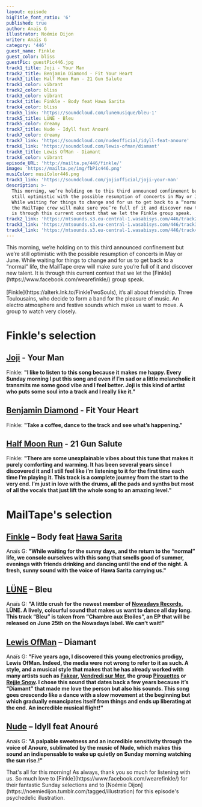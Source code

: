 ```yaml
---
layout: episode
bigTitle_font_ratio: '6'
published: true
author: Anaïs G
illustrator: Noémie Dijon
writer: Anaïs G
category: '446'
guest_name: Finkle
guest_color: bliss
guestPic: guestPic446.jpg
track1_title: Joji - Your Man
track2_title: Benjamin Diamond - Fit Your Heart
track3_title: Half Moon Run - 21 Gun Salute
track1_color: vibrant
track2_color: bliss
track3_color: vibrant
track4_title: Finkle - Body feat Hawa Sarita
track4_color: bliss
track5_link: 'https://soundcloud.com/lunemusique/bleu-1'
track5_title: LÜNE - Bleu
track5_color: dreamy
track7_title: Nude - Idyll feat Anouré
track7_color: dreamy
track7_link: 'https://soundcloud.com/nudeofficial/idyll-feat-anoure'
track6_link: 'https://soundcloud.com/lewis-ofman/diamant'
track6_title: Lewis OfMan - Diamant
track6_color: vibrant
episode_URL: 'http://mailta.pe/446/finkle/'
image: 'https://mailta.pe/img/fbPic446.png'
musiColor: musiColor446.png
track1_link: 'https://soundcloud.com/jojiofficial/joji-your-man'
description: >-
  This morning, we’re holding on to this third announced confinement but we’re
  still optimistic with the possible resumption of concerts in May or June.
  While waiting for things to change and for us to get back to a “normal” life,
  the MailTape crew will make sure you’re full of it and discover new talent. It
  is through this current context that we let the Finkle group speak.
track2_link: 'https://mtsounds.s3.eu-central-1.wasabisys.com/446/track2.mp3'
track3_link: 'https://mtsounds.s3.eu-central-1.wasabisys.com/446/track3.mp3'
track4_link: 'https://mtsounds.s3.eu-central-1.wasabisys.com/446/track4.mp3'
---
```


<p id="introduction">This morning, we’re holding on to this third announced confinement but we’re still optimistic with the possible resumption of concerts in May or June. While waiting for things to change and for us to get back to a “normal” life, the MailTape crew will make sure you’re full of it and discover new talent. It is through this current context that we let the [Finkle](https://www.facebook.com/wearefinkle/) group speak.
<br><br>
[Finkle](https://alterk.lnk.to/FinkleTwoSouls), it’s all about friendship. Three Toulousains, who decide to form a band for the pleasure of music. An electro atmosphere and festive sounds which make us want to move. A group to watch very closely.
</p>

# Finkle's selection

## [Joji](https://soundcloud.com/jojiofficial) - Your Man 
Finkle: **"**I like to listen to this song because it makes me happy. Every Sunday morning I put this song and even if I’m sad or a little melancholic it transmits me some good vibe and I feel better. Joji is this kind of artist who puts some soul into a track and I really like it.**"**

## [Benjamin Diamond](https://soundcloud.com/benjamin-diamond) - Fit Your Heart 
Finkle: **"**Take a coffee, dance to the track and see what’s happening.**"**

## [Half Moon Run](https://soundcloud.com/halfmoonrun) - 21 Gun Salute
Finkle: **"**There are some unexplainable vibes about this tune that makes it purely comforting and warming. It has been several years since I discovered it and I still feel like i’m listening to it for the first time each time I’m playing it. This track is a complete journey from the start to the very end. I’m just in love with the drums, all the pads and synths but most of all the vocals that just lift the whole song to an amazing level.**"**

# MailTape's selection

## [Finkle](https://www.facebook.com/wearefinkle/) – Body feat [Hawa Sarita](https://www.facebook.com/hawasaritamusic/)
Anaïs G: **"**While waiting for the sunny days, and the return to the “normal” life, we console ourselves with this song that smells good of summer, evenings with friends drinking and dancing until the end of the night. A fresh, sunny sound with the voice of Hawa Sarita carrying us.**"**

## [LÜNE](https://soundcloud.com/lunemusique) – Bleu
Anaïs G: **"**A little crush for the newest member of [Nowadays Records](https://soundcloud.com/nowadays-records), LÜNE. A lively, colourful sound that makes us want to dance all day long. This track “Bleu” is taken from “Chambre aux Etoiles”, an EP that will be released on June 25th on the Nowadays label. We can’t wait!**"**

## [Lewis OfMan](https://soundcloud.com/lewis-ofman) – Diamant
Anaïs G: **"**Five years ago, I discovered this young electronics prodigy, Lewis OfMan. Indeed, the media were not wrong to refer to it as such. A style, and a musical style that makes that he has already worked with many artists such as [Fakear](https://soundcloud.com/fakear), [Vendredi sur Mer](https://soundcloud.com/vendredisurmer), the group [Pirouettes](http://thepirouettes.fr/) or [Rejjie Snow](https://www.facebook.com/RejjieSnow/). I chose this sound that dates back a few years because it’s “Diamant” that made me love the person but also his sounds. This song goes crescendo like a dance with a slow movement at the beginning but which gradually emancipates itself from things and ends up liberating at the end. An incredible musical flight!**"**

## [Nude](https://nudemusique.com/) – Idyll feat Anouré
Anaïs G: **"**A palpable sweetness and an incredible sensitivity through the voice of Anoure, sublimated by the music of Nude, which makes this sound an indispensable to wake up quietly on Sunday morning watching the sun rise.!**"**

<p id="outroduction">That's all for this morning! As always, thank you so much for listening with us. So much love to  [Finkle](https://www.facebook.com/wearefinkle/) for their fantastic Sunday selections and to [Noémie Dijon](https://noemiedijon.tumblr.com/tagged/illustration) for this episode's psychedelic illustration.</p>
